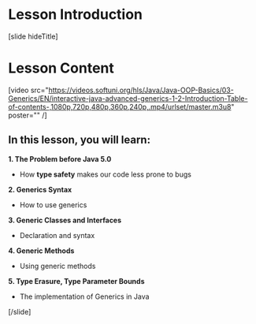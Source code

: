 # Lesson Introduction

[slide hideTitle]
# Lesson Content

[video src="https://videos.softuni.org/hls/Java/Java-OOP-Basics/03-Generics/EN/interactive-java-advanced-generics-1-2-Introduction-Table-of-contents-,1080p,720p,480p,360p,240p,.mp4/urlset/master.m3u8" poster="" /]

## In this lesson, you will learn:

**1. The Problem before Java 5.0**
- How **type safety** makes our code less prone to bugs

**2. Generics Syntax**
- How to use generics

**3. Generic Classes and Interfaces**
- Declaration and syntax

**4. Generic Methods**
- Using generic methods

**5. Type Erasure, Type Parameter Bounds**
- The implementation of Generics in Java

[/slide]
